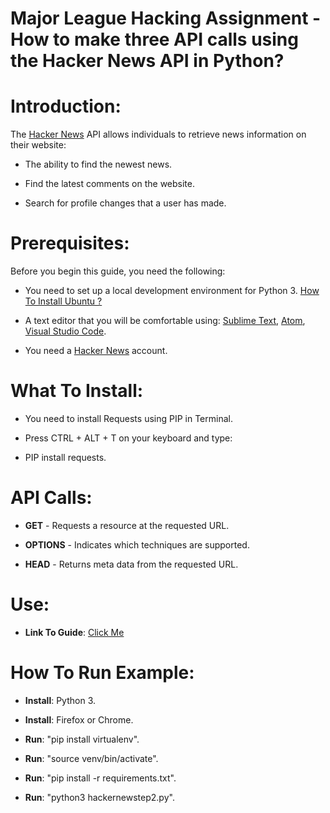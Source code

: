 # Major League Hacking Assignment - How to make three API calls using the Hacker News API in Python?

# Introduction: 

The [Hacker News] API allows individuals to retrieve news information on their website: 

*	The ability to find the newest news.

*	Find the latest comments on the website.

*	Search for profile changes that a user has made. 

# Prerequisites: 

Before you begin this guide, you need the following: 

*	You need to set up a local development environment for Python 3. [How To Install Ubuntu ?]

*	A text editor that you will be comfortable using: [Sublime Text], [Atom], [Visual Studio Code]. 

*	You need a [Hacker News] account. 

# What To Install:

*	You need to install Requests using PIP in Terminal. 

*	Press CTRL + ALT + T on your keyboard and type:

*	PIP install requests.

# API Calls:

*	**GET** - Requests a resource at the requested URL.

*	**OPTIONS** - Indicates which techniques are supported.

*	**HEAD** - Returns meta data from the requested URL.

# Use:

* **Link To Guide**: [Click Me]

 
 
# How To Run Example:

*	**Install**: Python 3.

*	**Install**: Firefox or Chrome.

*	**Run**: "pip install virtualenv".

*	**Run**: "source venv/bin/activate".

*	**Run**: "pip install -r requirements.txt".

*	**Run**: "python3 hackernewstep2.py".

[Hacker News]:https://news.ycombinator.com/
[How To Install Ubuntu ?]:https://help.ubuntu.com/community/Installation
[Sublime Text]:https://www.sublimetext.com/
[Atom]:https://atom.io/
[Visual Studio Code]:https://code.visualstudio.com/
[Click Me]:https://github.com/al11588/MajorLeagueHackingAssignment/blob/master/Alvin%20Lawson%20-%20Major%20League%20Hacking%20Take%20Home%20Challenge.pdf
